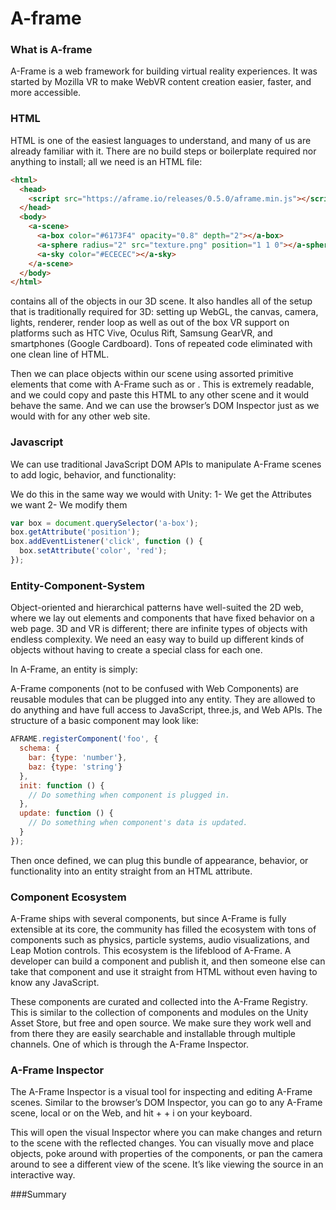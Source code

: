 # A-frame

### What is A-frame

A-Frame is a web framework for building virtual reality experiences. It was started by Mozilla VR to make WebVR content creation easier, faster, and more accessible.

### HTML

HTML is one of the easiest languages to understand, and many of us are already familiar with it. There are no build steps or boilerplate required nor anything to install; all we need is an HTML file:

```html
<html>
  <head>
    <script src="https://aframe.io/releases/0.5.0/aframe.min.js"></script>
  </head>
  <body>
    <a-scene>
      <a-box color="#6173F4" opacity="0.8" depth="2"></a-box>
      <a-sphere radius="2" src="texture.png" position="1 1 0"></a-sphere>
      <a-sky color="#ECECEC"></a-sky>
    </a-scene>
  </body>
</html>
```
<a-scene> contains all of the objects in our 3D scene. It also handles all of the setup that is traditionally required for 3D: setting up WebGL, the canvas, camera, lights, renderer, render loop as well as out of the box VR support on platforms such as HTC Vive, Oculus Rift, Samsung GearVR, and smartphones (Google Cardboard). Tons of repeated code eliminated with one clean line of HTML.

Then we can place objects within our scene using assorted primitive elements that come with A-Frame such as <a-box> or <a-sphere>. This is extremely readable, and we could copy and paste this HTML to any other scene and it would behave the same. And we can use the browser’s DOM Inspector just as we would with for any other web site.

### Javascript

We can use traditional JavaScript DOM APIs to manipulate A-Frame scenes to add logic, behavior, and functionality:

We do this in the same way we would with Unity:
1- We get the Attributes we want
2- We modify them

```js
var box = document.querySelector('a-box');
box.getAttribute('position');
box.addEventListener('click', function () {
  box.setAttribute('color', 'red');
});
```

### Entity-Component-System

Object-oriented and hierarchical patterns have well-suited the 2D web, where we lay out elements and components that have fixed behavior on a web page. 3D and VR is different; there are infinite types of objects with endless complexity. We need an easy way to build up different kinds of objects without having to create a special class for each one.

In A-Frame, an entity is simply:

> <a-entity></a-entity>

A-Frame components (not to be confused with Web Components) are reusable modules that can be plugged into any entity. They are allowed to do anything and have full access to JavaScript, three.js, and Web APIs. The structure of a basic component may look like:

```js
AFRAME.registerComponent('foo', {
  schema: {
    bar: {type: 'number'},
    baz: {type: 'string'}
  },
  init: function () {
    // Do something when component is plugged in.
  },
  update: function () {
    // Do something when component's data is updated.
  }
});
```

Then once defined, we can plug this bundle of appearance, behavior, or functionality into an entity straight from an HTML attribute.

> <a-entity foo="bar: 5; baz: qux"></a-entity>

### Component Ecosystem

A-Frame ships with several components, but since A-Frame is fully extensible at its core, the community has filled the ecosystem with tons of components such as physics, particle systems, audio visualizations, and Leap Motion controls. This ecosystem is the lifeblood of A-Frame. A developer can build a component and publish it, and then someone else can take that component and use it straight from HTML without even having to know any JavaScript.

These components are curated and collected into the A-Frame Registry. This is similar to the collection of components and modules on the Unity Asset Store, but free and open source. We make sure they work well and from there they are easily searchable and installable through multiple channels. One of which is through the A-Frame Inspector.

### A-Frame Inspector

The A-Frame Inspector is a visual tool for inspecting and editing A-Frame scenes. Similar to the browser’s DOM Inspector, you can go to any A-Frame scene, local or on the Web, and hit <ctrl> + <alt> + i on your keyboard.

This will open the visual Inspector where you can make changes and return to the scene with the reflected changes. You can visually move and place objects, poke around with properties of the components, or pan the camera around to see a different view of the scene. It’s like viewing the source in an interactive way.

###Summary